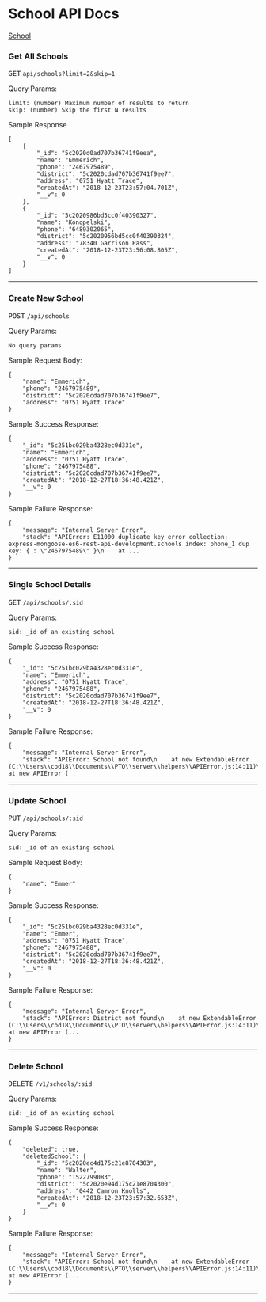 # School API Docs

[School](/server/school/school.controller)

### Get All Schools
<kbd>GET</kbd> `api/schools?limit=2&skip=1`

Query Params:
```
limit: (number) Maximum number of results to return
skip: (number) Skip the first N results
```

Sample Response
```
[
    {
        "_id": "5c2020d0ad707b36741f9eea",
        "name": "Emmerich",
        "phone": "2467975489",
        "district": "5c2020cdad707b36741f9ee7",
        "address": "0751 Hyatt Trace",
        "createdAt": "2018-12-23T23:57:04.701Z",
        "__v": 0
    },
    {
        "_id": "5c2020986bd5cc0f40390327",
        "name": "Konopelski",
        "phone": "6489302065",
        "district": "5c2020956bd5cc0f40390324",
        "address": "78340 Garrison Pass",
        "createdAt": "2018-12-23T23:56:08.805Z",
        "__v": 0
    }
]
```
<hr/>

### Create New School
<kbd>POST</kbd> `/api/schools`

Query Params:
```
No query params
```

Sample Request Body:
```
{ 
    "name": "Emmerich",
    "phone": "2467975489",
    "district": "5c2020cdad707b36741f9ee7",
    "address": "0751 Hyatt Trace"
}
```

Sample Success Response:
```
{
    "_id": "5c251bc029ba4328ec0d331e",
    "name": "Emmerich",
    "address": "0751 Hyatt Trace",
    "phone": "2467975488",
    "district": "5c2020cdad707b36741f9ee7",
    "createdAt": "2018-12-27T18:36:48.421Z",
    "__v": 0
}
```

Sample Failure Response:
```
{
    "message": "Internal Server Error",
    "stack": "APIError: E11000 duplicate key error collection: express-mongoose-es6-rest-api-development.schools index: phone_1 dup key: { : \"2467975489\" }\n    at ...
}
```
<hr/>

### Single School Details
<kbd>GET</kbd> `/api/schools/:sid`

Query Params:
```
sid: _id of an existing school
```

Sample Success Response:
```
{
    "_id": "5c251bc029ba4328ec0d331e",
    "name": "Emmerich",
    "address": "0751 Hyatt Trace",
    "phone": "2467975488",
    "district": "5c2020cdad707b36741f9ee7",
    "createdAt": "2018-12-27T18:36:48.421Z",
    "__v": 0
}
```

Sample Failure Response:
```
{
    "message": "Internal Server Error",
    "stack": "APIError: School not found\n    at new ExtendableError (C:\\Users\\cod18\\Documents\\PTO\\server\\helpers\\APIError.js:14:11)\n    at new APIError (
```
<hr/>

### Update School
<kbd>PUT</kbd> `/api/schools/:sid`

Query Params:
```
sid: _id of an existing school
```

Sample Request Body:
```
{ 
    "name": "Emmer"
}

```

Sample Success Response:
```
{
    "_id": "5c251bc029ba4328ec0d331e",
    "name": "Emmer",
    "address": "0751 Hyatt Trace",
    "phone": "2467975488",
    "district": "5c2020cdad707b36741f9ee7",
    "createdAt": "2018-12-27T18:36:48.421Z",
    "__v": 0
}
```

Sample Failure Response:
```
{
    "message": "Internal Server Error",
    "stack": "APIError: District not found\n    at new ExtendableError (C:\\Users\\cod18\\Documents\\PTO\\server\\helpers\\APIError.js:14:11)\n    at new APIError (...
}
```
<hr/>

### Delete School
<kbd>DELETE</kbd> `/v1/schools/:sid`

Query Params:
```
sid: _id of an existing school
```

Sample Success Response:
```
{
    "deleted": true,
    "deletedSchool": {
        "_id": "5c2020ec4d175c21e8704303",
        "name": "Walter",
        "phone": "1522799083",
        "district": "5c2020e94d175c21e8704300",
        "address": "0442 Camron Knolls",
        "createdAt": "2018-12-23T23:57:32.653Z",
        "__v": 0
    }
}
```

Sample Failure Response:
```
{
    "message": "Internal Server Error",
    "stack": "APIError: School not found\n    at new ExtendableError (C:\\Users\\cod18\\Documents\\PTO\\server\\helpers\\APIError.js:14:11)\n    at new APIError (...
}
```
<hr/>

